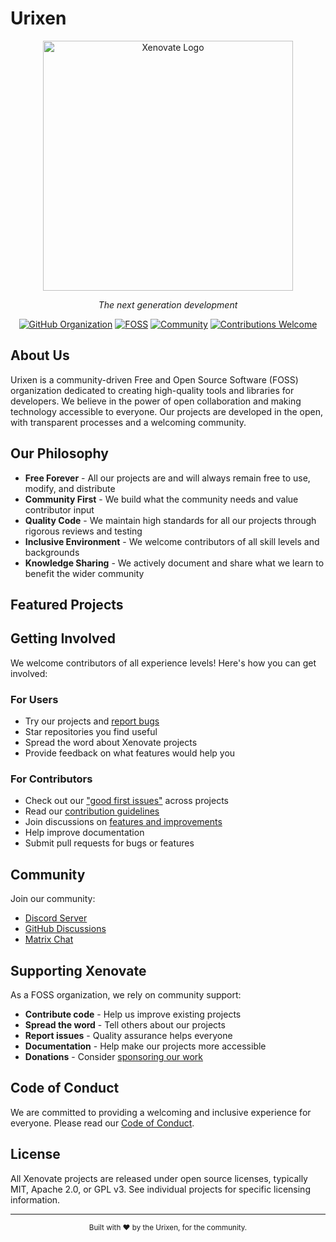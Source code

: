 # Urixen

<div align="center">
  <img src="20250416_144752.jpg" alt="Xenovate Logo" width="400"/>
  <p><em>The next generation development</em></p>
  
  [![GitHub Organization](https://img.shields.io/badge/GitHub-Organization-181717?logo=github)](https://github.com/urixen-org)
  [![FOSS](https://img.shields.io/badge/100%25-FOSS-green.svg)](https://github.com/urixen-org)
  [![Community](https://img.shields.io/badge/For%20The-Community-blue)](https://github.com/urixen-org)
  [![Contributions Welcome](https://img.shields.io/badge/contributions-welcome-brightgreen.svg)](CONTRIBUTING.md)
</div>

## About Us

Urixen is a community-driven Free and Open Source Software (FOSS) organization dedicated to creating high-quality tools and libraries for developers. We believe in the power of open collaboration and making technology accessible to everyone. Our projects are developed in the open, with transparent processes and a welcoming community.

## Our Philosophy

- **Free Forever** - All our projects are and will always remain free to use, modify, and distribute
- **Community First** - We build what the community needs and value contributor input
- **Quality Code** - We maintain high standards for all our projects through rigorous reviews and testing
- **Inclusive Environment** - We welcome contributors of all skill levels and backgrounds
- **Knowledge Sharing** - We actively document and share what we learn to benefit the wider community

## Featured Projects


## Getting Involved

We welcome contributors of all experience levels! Here's how you can get involved:

### For Users

- Try our projects and [report bugs](https://github.com/urixen-org/.github/issues)
- Star repositories you find useful
- Spread the word about Xenovate projects
- Provide feedback on what features would help you

### For Contributors

- Check out our ["good first issues"](https://github.com/orgs/urixen-org/projects) across projects
- Read our [contribution guidelines](CONTRIBUTING.md)
- Join discussions on [features and improvements](https://github.com/orgs/urixen-org/discussions)
- Help improve documentation
- Submit pull requests for bugs or features

## Community

Join our community:

- [Discord Server](https://discord.gg/QEer24JBYX)
- [GitHub Discussions](https://github.com/orgs/urixen-org/discussions)
- [Matrix Chat](https://matrix.to/#/#urixen-org:matrix.org)

## Supporting Xenovate

As a FOSS organization, we rely on community support:

- **Contribute code** - Help us improve existing projects
- **Spread the word** - Tell others about our projects
- **Report issues** - Quality assurance helps everyone
- **Documentation** - Help make our projects more accessible
- **Donations** - Consider [sponsoring our work](https://github.com/sponsors/urixen-org)

## Code of Conduct

We are committed to providing a welcoming and inclusive experience for everyone. Please read our [Code of Conduct](CODE_OF_CONDUCT.md).

## License

All Xenovate projects are released under open source licenses, typically MIT, Apache 2.0, or GPL v3. See individual projects for specific licensing information.

---

<div align="center">
  <sub>Built with ❤️ by the Urixen, for the community.</sub>
</div>
